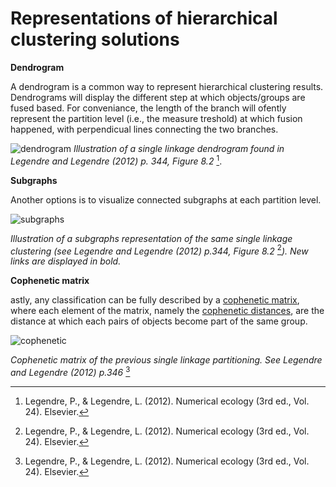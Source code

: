 # Representations of hierarchical clustering solutions

**Dendrogram**

A dendrogram is a common way to represent hierarchical clustering results. Dendrograms will display the different step at which objects/groups are fused based. For conveniance, the length of the branch will ofently represent the partition level (i.e., the measure treshold) at which fusion happened, with perpendicual lines connecting the two branches.

![dendrogram](single_linkage_dendrogram.png)
*Illustration of a single linkage dendrogram found in Legendre and Legendre (2012) p. 344, Figure 8.2* [^ref1].

**Subgraphs**

Another options is to visualize connected subgraphs at each partition level.

![subgraphs](single_linkage_subgraphs.png)

*Illustration of a subgraphs representation of the same single linkage clustering (see Legendre and Legendre (2012) p.344, Figure 8.2* [^ref1]*). 
New links are displayed in bold.*

**Cophenetic matrix**

astly, any classification can be fully described by a [cophenetic matrix](../23), where each element of the matrix, namely the [cophenetic distances](../23), are the distance at which each pairs of objects become part of the same group.

![cophenetic](single_linkage_cophenetic.png)

*Cophenetic matrix of the previous single linkage partitioning. See
Legendre and Legendre (2012) p.346* [^ref1]

[^ref1]: Legendre, P., & Legendre, L. (2012). Numerical ecology (3rd ed., Vol. 24). Elsevier.

